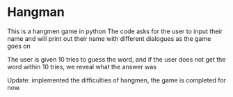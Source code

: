 # Hangman
This is a hangmen game in python
The code asks for the user to input their name and will print out their name with
different dialogues as the game goes on

The user is given 10 tries to guess the word, and if the user does not get the word within 
10 tries, we reveal what the answer was

Update: implemented the difficulties of hangmen, the game is completed for now.
